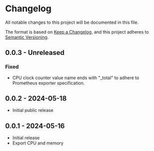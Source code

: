 # Changelog

All notable changes to this project will be documented in this file.

The format is based on [Keep a Changelog](https://keepachangelog.com/en/1.1.0/),
and this project adheres to [Semantic Versioning](https://semver.org/spec/v2.0.0.html).

## 0.0.3 - Unreleased

### Fixed
- CPU clock counter value name ends with "_total" to adhere to Prometheus
  exporter specification.

## 0.0.2 - 2024-05-18
- Initial public release

## 0.0.1 - 2024-05-16
- Initial release
- Export CPU and memory
